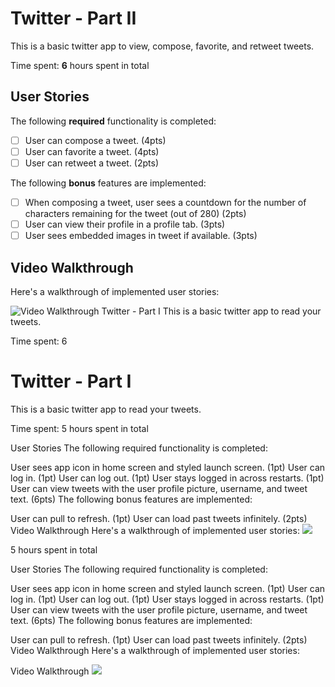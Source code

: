 
# Twitter - Part II

This is a basic twitter app to view, compose, favorite, and retweet tweets.

Time spent: **6** hours spent in total

## User Stories

The following **required** functionality is completed:

- [ ] User can compose a tweet. (4pts)
- [ ] User can favorite a tweet. (4pts)
- [ ] User can retweet a tweet. (2pts)

The following **bonus** features are implemented:

- [ ] When composing a tweet, user sees a countdown for the number of characters remaining for the tweet (out of 280) (2pts)
- [ ] User can view their profile in a profile tab. (3pts)
- [ ] User sees embedded images in tweet if available. (3pts)

## Video Walkthrough

Here's a walkthrough of implemented user stories:

<img src='![](https://i.imgur.com/y8iCuoc.gif)
' title='Video Walkthrough' width='' alt='Video Walkthrough' />
Twitter - Part I
This is a basic twitter app to read your tweets.

Time spent: 6

# Twitter - Part I

This is a basic twitter app to read your tweets.

Time spent: 5 hours spent in total

User Stories
The following required functionality is completed:

 User sees app icon in home screen and styled launch screen. (1pt)
 User can log in. (1pt)
 User can log out. (1pt)
 User stays logged in across restarts. (1pt)
 User can view tweets with the user profile picture, username, and tweet text. (6pts)
The following bonus features are implemented:

 User can pull to refresh. (1pt)
 User can load past tweets infinitely. (2pts)
Video Walkthrough
Here's a walkthrough of implemented user stories:
![](https://i.imgur.com/T3jzCzV.gif)



5 hours spent in total

User Stories
The following required functionality is completed:

 User sees app icon in home screen and styled launch screen. (1pt)
 User can log in. (1pt)
 User can log out. (1pt)
 User stays logged in across restarts. (1pt)
 User can view tweets with the user profile picture, username, and tweet text. (6pts)
The following bonus features are implemented:

 User can pull to refresh. (1pt)
 User can load past tweets infinitely. (2pts)
Video Walkthrough
Here's a walkthrough of implemented user stories:

Video Walkthrough
![](https://i.imgur.com/mhPMt4u.gif)
